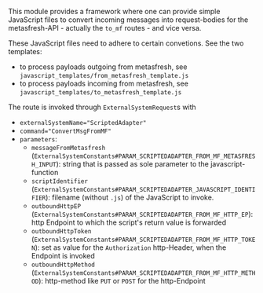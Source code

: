 This module provides a framework where one can provide simple JavaScript files 
to convert incoming messages into request-bodies for the metasfresh-API - actually the `to_mf` routes - and vice versa.

These JavaScript files need to adhere to certain convetions.
See the two templates:
- to process payloads outgoing from metasfresh, see `javascript_templates/from_metasfresh_template.js`
- to process payloads incoming from metasfresh, see `javascript_templates/to_metasfresh_template.js`

The route is invoked through `ExternalSystemRequest`s with
- `externalSystemName="ScriptedAdapter"`
- `command="ConvertMsgFromMF"`
- `parameters`:
    - `messageFromMetasfresh` (`ExternalSystemConstants#PARAM_SCRIPTEDADAPTER_FROM_MF_METASFRESH_INPUT`): string that is passed as sole parameter to the javascript-function
    - `scriptIdentifier` (`ExternalSystemConstants#PARAM_SCRIPTEDADAPTER_JAVASCRIPT_IDENTIFIER`): filename (without `.js`) of the JavaScript to invoke.
    - `outboundHttpEP` (`ExternalSystemConstants#PARAM_SCRIPTEDADAPTER_FROM_MF_HTTP_EP`): http Endpoint to which the script's return value is forwarded
    - `outboundHttpToken` (`ExternalSystemConstants#PARAM_SCRIPTEDADAPTER_FROM_MF_HTTP_TOKEN`): set as value for the `Authorization` http-Header, when the Endpoint is invoked
    - `outboundHttpMethod` (`ExternalSystemConstants#PARAM_SCRIPTEDADAPTER_FROM_MF_HTTP_METHOD`): http-method like `PUT` or `POST` for the http-Endpoint

